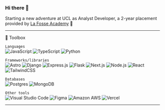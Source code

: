### Hi there 👋

Starting a new adventure at UCL as Analyst Developer, a 2-year placement provided by [La Fosse Academy](https://www.lafosseacademy.com) 🔭

---

🧰 Toolbox

`Languages`     
<img src="https://img.shields.io/badge/javascript-%23323330.svg?logo=javascript&logoColor=%23F7DF1E&style=for-the-badge" alt="JavaScript" />&nbsp;<img src="https://img.shields.io/badge/typescript-%23007acc.svg?logo=typescript&logoColor=white&style=for-the-badge" alt="TypeScript" />&nbsp;<img src="https://img.shields.io/badge/python-%2314354c.svg?logo=python&logoColor=white&style=for-the-badge" alt="Python" />&nbsp;

`Frameworks/libraries`         
<img src="https://img.shields.io/badge/astro-%23ff5d01.svg?logo=astro&logoColor=white&style=for-the-badge" alt="Astro" />&nbsp;<img src="https://img.shields.io/badge/django-%23092e20.svg?logo=django&logoColor=white&style=for-the-badge" alt="Django" />&nbsp;<img src="https://img.shields.io/badge/express.js-%23000000.svg?logo=express&logoColor=white&style=for-the-badge" alt="Express.js" />&nbsp;<img src="https://img.shields.io/badge/flask-%23000000.svg?logo=flask&logoColor=white&style=for-the-badge" alt="Flask" />&nbsp;<img src="https://img.shields.io/badge/next.js-%23000000.svg?logo=next.js&logoColor=white&style=for-the-badge" alt="Next.js" />&nbsp;<img src="https://img.shields.io/badge/node.js-%2343853d.svg?logo=node.js&logoColor=white&style=for-the-badge" alt="Node.js" />&nbsp;<img src="https://img.shields.io/badge/react-%2320232a.svg?logo=react&logoColor=%2361dafb&style=for-the-badge" alt="React" />&nbsp;<img src="https://img.shields.io/badge/tailwindcss-%2338b2ac.svg?logo=tailwind-css&logoColor=white&style=for-the-badge" alt="TailwindCSS" />

`Databases`        
<img src="https://img.shields.io/badge/postgres-%23336791.svg?logo=postgresql&logoColor=white&style=for-the-badge" alt="Postgres" />&nbsp;<img src="https://img.shields.io/badge/mongodb-%234ea94b.svg?logo=mongodb&logoColor=white&style=for-the-badge" alt="MongoDB" />

`Other tools`     
<img src="https://img.shields.io/badge/visual%20studio%20code-%230078d7.svg?logo=visual-studio-code&logoColor=white&style=for-the-badge" alt="Visual Studio Code" />&nbsp;<img src="https://img.shields.io/badge/figma-%23f24e1e.svg?logo=figma&logoColor=white&style=for-the-badge" alt="Figma" />&nbsp;<img src="https://img.shields.io/badge/amazon%20aws-%23232f3e.svg?logo=amazonaws&logoColor=white&style=for-the-badge" alt="Amazon AWS" />&nbsp;<img src="https://img.shields.io/badge/vercel-%23000000.svg?logo=vercel&logoColor=white&style=for-the-badge" alt="Vercel" />


---

<!--
**liambrockpy/liambrockpy** is a ✨ _special_ ✨ repository because its `README.md` (this file) appears on your GitHub profile.

Here are some ideas to get you started:

- 🔭 I’m currently working on ...
- 🌱 I’m currently learning ...
- 👯 I’m looking to collaborate on ...
- 🤔 I’m looking for help with ...
- 💬 Ask me about ...
- 📫 How to reach me: ...
- 😄 Pronouns: ...
- ⚡ Fun fact: ...
-->
